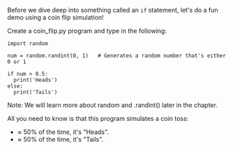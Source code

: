 Before we dive deep into something called an ``if`` statement, let's do a fun demo using a coin flip simulation!

Create a coin_flip.py program and type in the following:
```
import random

num = random.randint(0, 1)   # Generates a random number that's either 0 or 1

if num > 0.5:
  print('Heads')
else:
  print('Tails')
```
Note: We will learn more about random and .randint() later in the chapter.

All you need to know is that this program simulates a coin toss:

- ≈ 50% of the time, it's "Heads".
- ≈ 50% of the time, it's "Tails".
